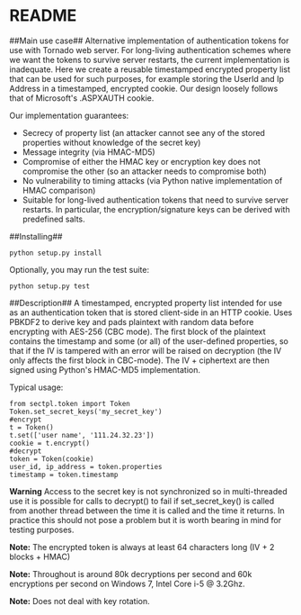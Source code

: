 # README #

##Main use case##
Alternative implementation of authentication tokens for use with Tornado web server. For long-living authentication schemes where we want the tokens to survive server restarts, the current implementation is inadequate. Here we create a reusable timestamped encrypted property list that can be used for such purposes, for example storing the UserId and Ip Address in a timestamped, encrypted cookie. Our design loosely follows that of Microsoft's .ASPXAUTH cookie.

Our implementation guarantees:
* Secrecy of property list (an attacker cannot see any of the stored properties without knowledge of the secret key)
* Message integrity (via HMAC-MD5)
* Compromise of either the HMAC key or encryption key does not compromise the other (so an attacker needs to compromise both)
* No vulnerability to timing attacks (via Python native implementation of HMAC comparison)
* Suitable for long-lived authentication tokens that need to survive server restarts. In particular, the encryption/signature keys can be derived with predefined salts.

##Installing##

    python setup.py install

Optionally, you may run the test suite:

    python setup.py test

##Description##
A timestamped, encrypted property list intended for use as an authentication token that is stored client-side in an HTTP cookie. Uses PBKDF2 to derive key and pads plaintext with random data before encrypting with AES-256 (CBC mode). The first block of the plaintext contains the timestamp and some (or all) of the user-defined properties, so that if the IV is tampered with an error will be raised on decryption (the IV only affects the first block in CBC-mode). The IV + ciphertext are then signed using Python's HMAC-MD5 implementation.

Typical usage:

    from sectpl.token import Token
	Token.set_secret_keys('my_secret_key')
	#encrypt
	t = Token()
	t.set(['user name', '111.24.32.23'])
	cookie = t.encrypt()
	#decrypt
	token = Token(cookie)
	user_id, ip_address = token.properties
	timestamp = token.timestamp


**Warning** Access to the secret key is not synchronized so in multi-threaded use it is possible for calls to decrypt() to fail if set_secret_key() is called from another thread between the time it is called and the time it returns. In practice this should not pose a problem but it is worth bearing in mind for testing purposes.

**Note:** The encrypted token is always at least 64 characters long (IV + 2 blocks + HMAC)

**Note:** Throughout is around 80k decryptions per second and 60k encryptions per second on Windows 7, Intel Core i-5 @ 3.2Ghz.

**Note:** Does not deal with key rotation.